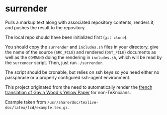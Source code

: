 # surrender

Pulls a markup text along with associated repository contents, renders it, and pushes the result to the repository.

The local repo should have been initialized first (`git clone`).

You should copy the `surrender` and `includes.sh` files in your directory, give the name of the source (`SRC_FILE`) and rendered (`DST_FILE`) documents as well as the `COMMAND` doing the rendering in `includes.sh`, which will be read by the `surrender` script. Then, just run `./surrender`.

The script should be cronable, but relies on ssh keys so you need either no passphrase or a properly configured ssh-agent environment.

This project originated from the need to automatically render the [french translation of Gavin Wood's Yellow Paper](https://github.com/asseth/yellowpaper/tree/french) for non-TeXnicians.

Example taken from `/usr/share/doc/texlive-doc/latex/lcd/example.tex.gz`.



